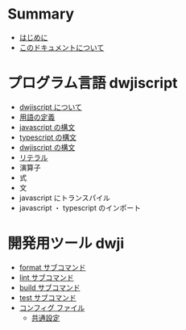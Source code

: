 # Summary

- [はじめに](README.md)
- [このドキュメントについて]()

# プログラム言語 dwjiscript

- [dwjiscript について]()
- [用語の定義]()
- [javascript の構文]()
- [typescript の構文]()
- [dwjiscript の構文]()
- [リテラル]()
- 演算子
- 式
- 文
- javascript にトランスパイル
- javascript ・ typescript のインポート

# 開発用ツール dwji

- [format サブコマンド]()
- [lint サブコマンド]()
- [build サブコマンド]()
- [test サブコマンド]()
- [コンフィグ ファイル]()
   - [共通設定]()
